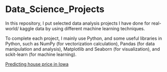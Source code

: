 # Data_Science_Projects
In this repository, I put selected data analysis projects I have done for real-world/ kaggle data by using different machine learning techniques.

To complete each project, I mainly use Python, and some useful libraries in Python, such as NumPy (for vectorization calculation), Pandas (for data manipulation and analysis), Matplotlib and Seaborn (for visualization), and sckit-learn (for machine learning). 

[Predicting house price in Iowa](https://github.com/chunpuikwan/Data_Science_Projects/tree/master/House_price_regression)
